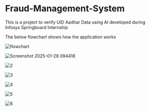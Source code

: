 # Fraud-Management-System

This is a project to verify UID Aadhar Data using AI developed during Infosys Springboard Internship

The below flowchart shows how the application works

![flowchart](https://github.com/user-attachments/assets/8394aa37-fe82-4175-80db-5dd98d9560e4)



![Screenshot 2025-01-28 094418](https://github.com/user-attachments/assets/0249dbe5-37d4-4417-988f-46eb3109f567)


![2](https://github.com/user-attachments/assets/a0de9f4b-82ec-4720-82f8-94e8e569e581)



![3](https://github.com/user-attachments/assets/52882203-4921-4227-95bf-4641eb0c81fd)


![4](https://github.com/user-attachments/assets/d48fe255-bdc1-4633-a063-657652ce649a)


![5](https://github.com/user-attachments/assets/7b8ae347-4e74-4374-baa2-07de5e5b1c63)


![6](https://github.com/user-attachments/assets/a02e9112-8f39-4598-9515-82e42eb40448)
